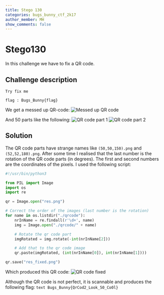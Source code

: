 ```yaml
---
title: Stego 130
categories: bugs_bunny_ctf_2k17
author_member: MH
show_comments: false
---
```


# Stego130
In this challenge we have to fix a QR code.

## Challenge description
```text
Try fix me

flag : Bugs_Bunny{flag}
```

We get a messed up QR-code:
![Messed up QR code](http://sw1ss.team/images/Bugs_Bunny_CTF_2k17/qr_code_broken.png)

And 50 parts like the following:
![QR code part 1](http://sw1ss.team/images/Bugs_Bunny_CTF_2k17/%2850,50,150%29.png)
![QR code part 2](http://sw1ss.team/images/Bugs_Bunny_CTF_2k17/%2852,52,180%29.png)

## Solution
The QR code parts have strange names like `(50,50,150).png` and `(52,52,180).png`. After some time I realised that the last number is the rotation of the QR code parts (in degrees). The first and second numbers are the coordinates of the pixels. I used the following script:
```python
#!/usr/bin/python3

from PIL import Image
import os
import re

qr = Image.open("res.png")

# Correct the order of the images (last number is the rotation)
for name in os.listdir("./qrcode"):
    nrInName = re.findall(r'\d+', name)
    img = Image.open("./qrcode/" + name)

    # Rotate the qr code part
    imgRotated = img.rotate(-int(nrInName[2]))

    # Add that to the qr code image
    qr.paste(imgRotated, (int(nrInName[0]), int(nrInName[1])))

qr.save("res_fixed.png")
```
Which produced this QR code:
![QR code fixed](http://sw1ss.team/images/Bugs_Bunny_CTF_2k17/qr_code_fixed.png)

Although the QR code is not perfect, it is scannable and produces the following flag:
```text Bugs_Bunny{QrCod2_Look_50_Co0l} ```
